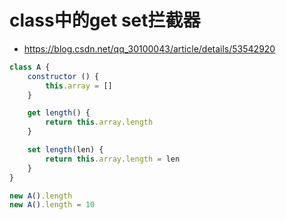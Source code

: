 # class中的get set拦截器
- https://blog.csdn.net/qq_30100043/article/details/53542920
```js
class A {
    constructor () {
        this.array = []
    }

    get length() {
        return this.array.length
    }

    set length(len) {
        return this.array.length = len
    }
}

new A().length
new A().length = 10
```